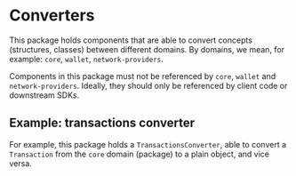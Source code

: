# Converters

This package holds components that are able to convert concepts (structures, classes) between different domains. By domains, we mean, for example: `core`, `wallet`, `network-providers`.

Components in this package must not be referenced by `core`, `wallet` and `network-providers`. Ideally, they should only be referenced by client code or downstream SDKs.

## Example: transactions converter

For example, this package holds a `TransactionsConverter`, able to convert a `Transaction` from the `core` domain (package) to a plain object, and vice versa.
